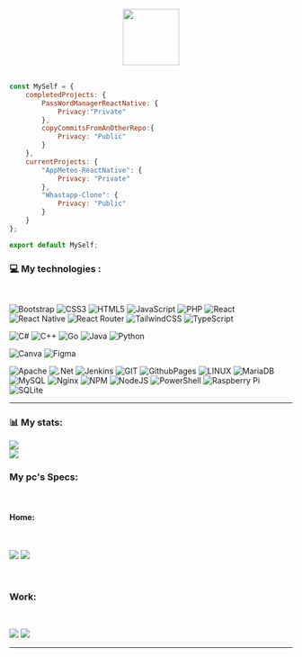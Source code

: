 <br>
<div id="header" align="center">
  <img src="https://media.giphy.com/media/M9gbBd9nbDrOTu1Mqx/giphy.gif" width="100"/>
</div>
<br>

```jsx
const MySelf = {
    completedProjects: {
        PassWordManagerReactNative: {
            Privacy:"Private"
        },
        copyCommitsFromAnOtherRepo:{
            Privacy: "Public"
        }
    },
    currentProjects: {
        "AppMeteo-ReactNative": {
            Privacy: "Private"
        },
        "Whastapp-Clone": {
            Privacy: "Public"
        }
    }
};

export default MySelf;
```

### 💻 My technologies :
<br>



![Bootstrap](https://img.shields.io/badge/bootstrap-%238511FA.svg?style=for-the-badge&logo=bootstrap&logoColor=white) 
![CSS3](https://img.shields.io/badge/css3-%231572B6.svg?style=for-the-badge&logo=css3&logoColor=white) 
![HTML5](https://img.shields.io/badge/html5-%23E34F26.svg?style=for-the-badge&logo=html5&logoColor=white) 
![JavaScript](https://img.shields.io/badge/javascript-%23323330.svg?style=for-the-badge&logo=javascript&logoColor=%23F7DF1E) 
![PHP](https://img.shields.io/badge/php-%23777BB4.svg?style=for-the-badge&logo=php&logoColor=white) 
![React](https://img.shields.io/badge/react-%2320232a.svg?style=for-the-badge&logo=react&logoColor=%2361DAFB) 
![React Native](https://img.shields.io/badge/react_native-%2320232a.svg?style=for-the-badge&logo=react&logoColor=%2361DAFB) 
![React Router](https://img.shields.io/badge/React_Router-CA4245?style=for-the-badge&logo=react-router&logoColor=white) 
![TailwindCSS](https://img.shields.io/badge/tailwindcss-%2338B2AC.svg?style=for-the-badge&logo=tailwind-css&logoColor=white) 
![TypeScript](https://img.shields.io/badge/typescript-%23007ACC.svg?style=for-the-badge&logo=typescript&logoColor=white) 


![C#](https://img.shields.io/badge/c%23-%23239120.svg?style=for-the-badge&logo=c-sharp&logoColor=white) 
![C++](https://img.shields.io/badge/c++-%2300599C.svg?style=for-the-badge&logo=c%2B%2B&logoColor=white) 
![Go](https://img.shields.io/badge/go-%2300ADD8.svg?style=for-the-badge&logo=go&logoColor=white) 
![Java](https://img.shields.io/badge/java-%23ED8B00.svg?style=for-the-badge&logo=openjdk&logoColor=white) 
![Python](https://img.shields.io/badge/python-3670A0?style=for-the-badge&logo=python&logoColor=ffdd54) 


![Canva](https://img.shields.io/badge/Canva-%2300C4CC.svg?style=for-the-badge&logo=Canva&logoColor=white) 
![Figma](https://img.shields.io/badge/figma-%23F24E1E.svg?style=for-the-badge&logo=figma&logoColor=white) 


![Apache](https://img.shields.io/badge/apache-%23D42029.svg?style=for-the-badge&logo=apache&logoColor=white) 
![.Net](https://img.shields.io/badge/.NET-5C2D91?style=for-the-badge&logo=.net&logoColor=white) 
![Jenkins](https://img.shields.io/badge/jenkins-%232C5263.svg?style=for-the-badge&logo=jenkins&logoColor=white) 
![GIT](https://img.shields.io/badge/Git-fc6d26?style=for-the-badge&logo=git&logoColor=white) 
![GithubPages](https://img.shields.io/badge/github%20pages-121013?style=for-the-badge&logo=github&logoColor=white) 
![LINUX](https://img.shields.io/badge/Linux-FCC624?style=for-the-badge&logo=linux&logoColor=black) 
![MariaDB](https://img.shields.io/badge/MariaDB-003545?style=for-the-badge&logo=mariadb&logoColor=white) 
![MySQL](https://img.shields.io/badge/mysql-%2300000f.svg?style=for-the-badge&logo=mysql&logoColor=white) 
![Nginx](https://img.shields.io/badge/nginx-%23009639.svg?style=for-the-badge&logo=nginx&logoColor=white) 
![NPM](https://img.shields.io/badge/NPM-%23CB3837.svg?style=for-the-badge&logo=npm&logoColor=white) 
![NodeJS](https://img.shields.io/badge/node.js-6DA55F?style=for-the-badge&logo=node.js&logoColor=white) 
![PowerShell](https://img.shields.io/badge/PowerShell-%235391FE.svg?style=for-the-badge&logo=powershell&logoColor=white) 
![Raspberry Pi](https://img.shields.io/badge/-RaspberryPi-C51A4A?style=for-the-badge&logo=Raspberry-Pi)
![SQLite](https://img.shields.io/badge/sqlite-%2307405e.svg?style=for-the-badge&logo=sqlite&logoColor=white) 

---

### 📊 My stats:

![](https://github-readme-streak-stats.herokuapp.com/?user=Matsuel&theme=dark&hide_border=false)<br>
![](https://github-readme-stats.vercel.app/api/top-langs/?username=Matsuel&theme=dark&hide_border=false&include_all_commits=true&count_private=true&layout=compact)


### My pc's Specs:
<br>

#### Home:
<br>

![](https://img.shields.io/badge/AMD-Ryzen_5_3600-ED1C24?style=for-the-badge&logo=amd&logoColor=white)
![](https://img.shields.io/badge/NVIDIA-GTX1660-76B900?style=for-the-badge&logo=nvidia&logoColor=white)

<br>

### Work:

<br>

![](https://img.shields.io/badge/Intel-Core_i5_10th-0071C5?style=for-the-badge&logo=intel&logoColor=white)
![](https://img.shields.io/badge/NVIDIA-RTX3050-76B900?style=for-the-badge&logo=nvidia&logoColor=white)


---